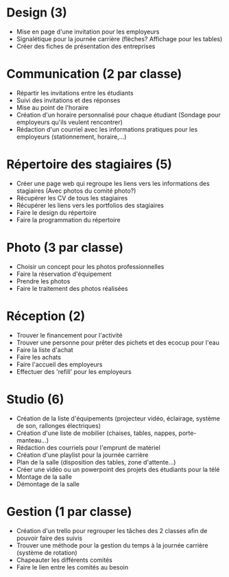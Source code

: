 # Design  (3)
* Mise en page d'une invitation pour les employeurs
* Signalétique pour la journée carrière (flèches? Affichage pour les tables)
* Créer des fiches de présentation des entreprises

# Communication (2 par classe)
* Répartir les invitations entre les étudiants
* Suivi des invitations et des réponses
* Mise au point de l'horaire
* Création d'un horaire personnalisé pour chaque étudiant (Sondage pour employeurs qu'ils veulent rencontrer)
* Rédaction d'un courriel avec les informations pratiques pour les employeurs (stationnement, horaire,...)

# Répertoire des stagiaires (5)
* Créer une page web qui regroupe les liens vers les informations des stagiaires (Avec photos du comité photo?)
* Récupérer les CV de tous les stagiaires
* Récupérer les liens vers les portfolios des stagiaires
* Faire le design du répertoire
* Faire la programmation du répertoire

# Photo  (3 par classe)
* Choisir un concept pour les photos professionnelles
* Faire la réservation d'équipement
* Prendre les photos
* Faire le traitement des photos réalisées

# Réception  (2)
* Trouver le financement pour l'activité
* Trouver une personne pour prêter des pichets et des ecocup pour l'eau
* Faire la liste d'achat
* Faire les achats
* Faire l'accueil des employeurs
* Effectuer des 'refill' pour les employeurs

# Studio (6)
* Création de la liste d'équipements (projecteur vidéo, éclairage, système de son, rallonges électriques)
* Création d'une liste de mobilier (chaises, tables, nappes, porte-manteau...)
* Rédaction des courriels pour l'emprunt de matériel
* Création d'une playlist pour la journée carrière
* Plan de la salle (disposition des tables, zone d'attente...)
* Créer une vidéo ou un powerpoint des projets des étudiants pour la télé
* Montage de la salle
* Démontage de la salle

# Gestion (1 par classe)
* Création d'un trello pour regrouper les tâches des 2 classes afin de pouvoir faire des suivis
* Trouver une méthode pour la gestion du temps à la journée carrière (système de rotation)
* Chapeauter les différents comités
* Faire le lien entre les comités au besoin
